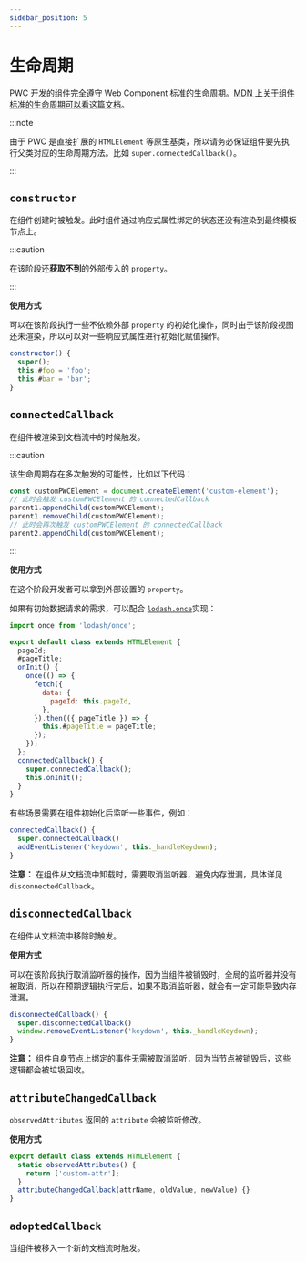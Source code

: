 ```yaml
---
sidebar_position: 5
---
```


# 生命周期

PWC 开发的组件完全遵守 Web Component 标准的生命周期。[MDN 上关于组件标准的生命周期可以看这篇文档](https://developer.mozilla.org/en-US/docs/Web/Web_Components/Using_custom_elements#using_the_lifecycle_callbacks)。

:::note

由于 PWC 是直接扩展的 `HTMLElement` 等原生基类，所以请务必保证组件要先执行父类对应的生命周期方法。比如 `super.connectedCallback()`。

:::

## `constructor`

在组件创建时被触发。此时组件通过响应式属性绑定的状态还没有渲染到最终模板节点上。

:::caution

在该阶段还**获取不到**的外部传入的 `property`。

:::

**使用方式**

可以在该阶段执行一些不依赖外部 `property` 的初始化操作，同时由于该阶段视图还未渲染，所以可以对一些响应式属性进行初始化赋值操作。

```js
constructor() {
  super();
  this.#foo = 'foo';
  this.#bar = 'bar';
}
```

## `connectedCallback`

在组件被渲染到文档流中的时候触发。

:::caution

该生命周期存在多次触发的可能性，比如以下代码：

```javascript
const customPWCElement = document.createElement('custom-element');
// 此时会触发 customPWCElement 的 connectedCallback
parent1.appendChild(customPWCElement);
parent1.removeChild(customPWCElement);
// 此时会再次触发 customPWCElement 的 connectedCallback
parent2.appendChild(customPWCElement);
```

:::

**使用方式**

在这个阶段开发者可以拿到外部设置的 `property`。

如果有初始数据请求的需求，可以配合 [`lodash.once`](https://www.lodashjs.com/docs/lodash.once)实现：

```javascript
import once from 'lodash/once';

export default class extends HTMLElement {
  pageId;
  #pageTitle;
  onInit() {
    once(() => {
      fetch({
        data: {
          pageId: this.pageId,
        },
      }).then(({ pageTitle }) => {
        this.#pageTitle = pageTitle;
      });
    });
  };
  connectedCallback() {
    super.connectedCallback();
    this.onInit();
  }
}
```

有些场景需要在组件初始化后监听一些事件，例如：

```javascript
connectedCallback() {
  super.connectedCallback()
  addEventListener('keydown', this._handleKeydown);
}
```

**注意：** 在组件从文档流中卸载时，需要取消监听器，避免内存泄漏，具体详见 `disconnectedCallback`。

## `disconnectedCallback`

在组件从文档流中移除时触发。

**使用方式**

可以在该阶段执行取消监听器的操作，因为当组件被销毁时，全局的监听器并没有被取消，所以在预期逻辑执行完后，如果不取消监听器，就会有一定可能导致内存泄漏。

```javascript
disconnectedCallback() {
  super.disconnectedCallback()
  window.removeEventListener('keydown', this._handleKeydown);
}
```

**注意：** 组件自身节点上绑定的事件无需被取消监听，因为当节点被销毁后，这些逻辑都会被垃圾回收。

## `attributeChangedCallback`

`observedAttributes` 返回的 `attribute` 会被监听修改。

**使用方式**

```javascript
export default class extends HTMLElement {
  static observedAttributes() {
    return ['custom-attr'];
  }
  attributeChangedCallback(attrName, oldValue, newValue) {}
}
```

## `adoptedCallback`

当组件被移入一个新的文档流时触发。
